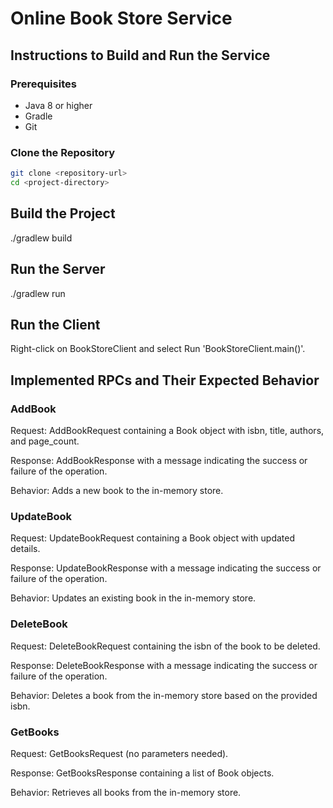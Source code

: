 # Online Book Store Service

## Instructions to Build and Run the Service

### Prerequisites
- Java 8 or higher
- Gradle
- Git

### Clone the Repository
```bash
git clone <repository-url>
cd <project-directory>
```

## Build the Project
./gradlew build

## Run the Server
./gradlew run

## Run the Client
Right-click on BookStoreClient and select Run 'BookStoreClient.main()'.

## Implemented RPCs and Their Expected Behavior

### AddBook
Request: AddBookRequest containing a Book object with isbn, title, authors, and page_count.

Response: AddBookResponse with a message indicating the success or failure of the operation.

Behavior: Adds a new book to the in-memory store.

### UpdateBook
Request: UpdateBookRequest containing a Book object with updated details.

Response: UpdateBookResponse with a message indicating the success or failure of the operation.

Behavior: Updates an existing book in the in-memory store.

### DeleteBook

Request: DeleteBookRequest containing the isbn of the book to be deleted.

Response: DeleteBookResponse with a message indicating the success or failure of the operation.

Behavior: Deletes a book from the in-memory store based on the provided isbn.

### GetBooks
Request: GetBooksRequest (no parameters needed).

Response: GetBooksResponse containing a list of Book objects.

Behavior: Retrieves all books from the in-memory store.
